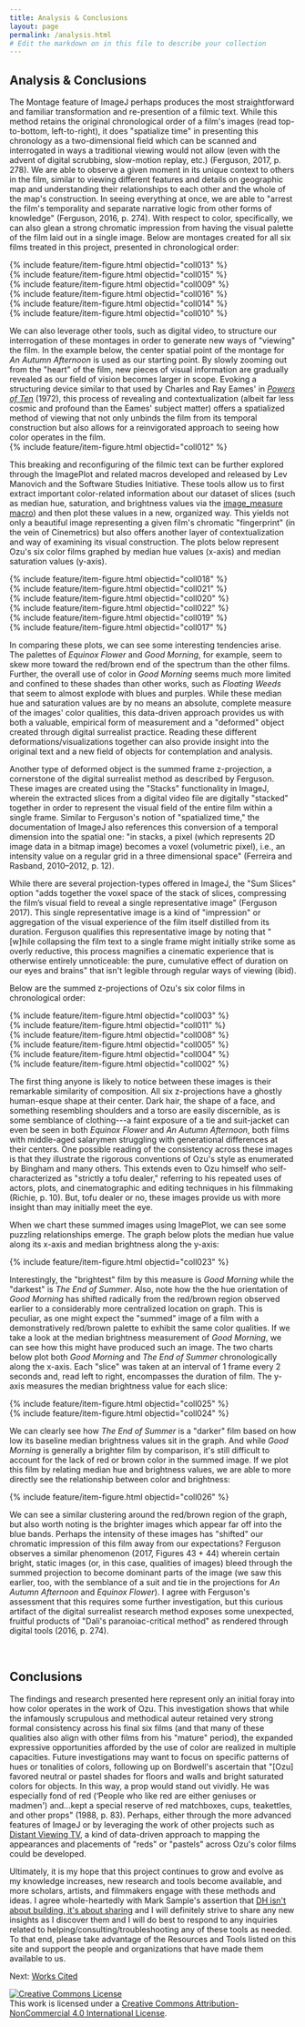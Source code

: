 ```yaml
---
title: Analysis & Conclusions
layout: page
permalink: /analysis.html
# Edit the markdown on in this file to describe your collection
---
```


## Analysis & Conclusions  
The Montage feature of ImageJ perhaps produces the most straightforward and familiar transformation and re-presention of a filmic text. While this method retains the original chronological order of a film's images (read top-to-bottom, left-to-right), it does "spatialize time" in presenting this chronology as a two-dimensional field which can be scanned and interrogated in ways a traditional viewing would not allow (even with the advent of digital scrubbing, slow-motion replay, etc.) (Ferguson, 2017, p. 278). We are able to observe a given moment in its unique context to others in the film, similar to viewing different features and details on geographic map and understanding their relationships to each other and the whole of the map's construction. In seeing everything at once, we are able to "arrest the film's temporality and separate narrative logic from other forms of knowledge" (Ferguson, 2016, p. 274). With respect to color, specifically, we can also glean a strong chromatic impression from having the visual palette of the film laid out in a single image. Below are montages created for all six films treated in this project, presented in chronological order:

{% include feature/item-figure.html objectid="coll013" %}
<br>
{% include feature/item-figure.html objectid="coll015" %}
<br>
{% include feature/item-figure.html objectid="coll009" %}
<br>
{% include feature/item-figure.html objectid="coll016" %}
<br>
{% include feature/item-figure.html objectid="coll014" %}
<br>
{% include feature/item-figure.html objectid="coll010" %}

We can also leverage other tools, such as digital video, to structure our interrogation of these montages in order to generate new ways of "viewing" the film. In the example below, the center spatial point of the montage for _An Autumn Afternoon_ is used as our starting point. By slowly zooming out from the "heart" of the film, new pieces of visual information are gradually revealed as our field of vision becomes larger in scope. Evoking a structuring device similar to that used by Charles and Ray Eames' in [_Powers of Ten_](https://www.youtube.com/watch?v=0fKBhvDjuy0) (1972), this process of revealing and contextualization (albeit far less cosmic and profound than the Eames' subject matter) offers a spatialized method of viewing that not only unbinds the film from its temporal construction but also allows for a reinvigorated approach to seeing how color operates in the film.
<br>
{% include feature/item-figure.html objectid="coll012" %}

This breaking and reconfiguring of the filmic text can be further explored through the ImagePlot and related macros developed and released by Lev Manovich and the Software Studies Initiative. These tools allow us to first extract important color-related information about our dataset of slices (such as median hue, saturation, and brightness values via the [image_measure macro](https://github.com/culturevis/imageplot/blob/master/extras/imageMeasure.txt)) and then plot these values in a new, organized way. This yields not only a beautiful image representing a given film's chromatic "fingerprint" (in the vein of Cinemetrics) but also offers another layer of contextualization and way of examining its visual construction. The plots below represent Ozu's six color films graphed by median hue values (x-axis) and median saturation values (y-axis).

{% include feature/item-figure.html objectid="coll018" %}
<br>
{% include feature/item-figure.html objectid="coll021" %}
<br>
{% include feature/item-figure.html objectid="coll020" %}
<br>
{% include feature/item-figure.html objectid="coll022" %}
<br>
{% include feature/item-figure.html objectid="coll019" %}
<br>
{% include feature/item-figure.html objectid="coll017" %}

In comparing these plots, we can see some interesting tendencies arise. The palettes of _Equinox Flower_ and _Good Morning_, for example, seem to skew more toward the red/brown end of the spectrum than the other films. Further, the overall use of color in _Good Morning_ seems much more limited and confined to these shades than other works, such as _Floating Weeds_ that seem to almost explode with blues and purples. While these median hue and saturation values are by no means an absolute, complete measure of the images' color qualities, this data-driven approach provides us with both a valuable, empirical form of measurement and a "deformed" object created through digital surrealist practice. Reading these different deformations/visualizations together can also provide insight into the original text and a new field of objects for contemplation and analysis.

Another type of deformed object is the summed frame z-projection, a cornerstone of the digital surrealist method as described by Ferguson. These images are created using the "Stacks" functionality in ImageJ, wherein the extracted slices from a digital video file are digitally "stacked" together in order to represent the visual field of the entire film within a single frame. Similar to Ferguson's notion of "spatialized time," the documentation of ImageJ also references this conversion of a temporal dimension into the spatial one: "in stacks, a pixel (which represents 2D image data in a bitmap image) becomes a voxel (volumetric pixel), i.e., an intensity value on a regular grid in a three dimensional space" (Ferreira and Rasband, 2010–2012, p. 12).

While there are several projection-types offered in ImageJ, the "Sum Slices" option "adds together the voxel space of the stack of slices, compressing the film’s visual field to reveal a single representative image" (Ferguson 2017). This single representative image is a kind of "impression" or aggregation of the visual experience of the film itself distilled from its duration. Ferguson qualifies this representative image by noting that "[w]hile collapsing the film text to a single frame might initially strike some as overly reductive, this process magnifies a cinematic experience that is otherwise entirely unnoticeable: the pure, cumulative effect of duration on our eyes and brains" that isn't legible through regular ways of viewing (ibid).

Below are the summed z-projections of Ozu's six color films in chronological order:

{% include feature/item-figure.html objectid="coll003" %}
<br>
{% include feature/item-figure.html objectid="coll011" %}
<br>
{% include feature/item-figure.html objectid="coll008" %}
<br>
{% include feature/item-figure.html objectid="coll005" %}
<br>
{% include feature/item-figure.html objectid="coll004" %}
<br>
{% include feature/item-figure.html objectid="coll002" %}

The first thing anyone is likely to notice between these images is their remarkable similarity of composition. All six z-projections have a ghostly human-esque shape at their center. Dark hair, the shape of a face, and something resembling shoulders and a torso are easily discernible, as is some semblance of clothing---a faint exposure of a tie and suit-jacket can even be seen in both _Equinox Flower_ and _An Autumn Afternoon_, both films with middle-aged salarymen struggling with generational differences at their centers. One possible reading of the consistency across these images is that they illustrate the rigorous conventions of Ozu's style as enumerated by Bingham and many others. This extends even to Ozu himself who self-characterized as "strictly a tofu dealer," referring to his repeated uses of actors, plots, and cinematographic and editing techniques in his filmmaking (Richie, p. 10). But, tofu dealer or no, these images provide us with more insight than may initially meet the eye.

When we chart these summed images using ImagePlot, we can see some puzzling relationships emerge. The graph below plots the median hue value along its x-axis and median brightness along the y-axis:

{% include feature/item-figure.html objectid="coll023" %}

Interestingly, the "brightest" film by this measure is _Good Morning_ while the "darkest" is _The End of Summer_. Also, note how the the hue orientation of _Good Morning_ has shifted radically from the red/brown region observed earlier to a considerably more centralized location on graph. This is peculiar, as one might expect the "summed" image of a film with a demonstratively red/brown palette to exhibit the same color qualities. If we take a look at the median brightness measurement of _Good Morning_, we can see how this might have produced such an image. The two charts below plot both _Good Morning_ and _The End of Summer_ chronologically along the x-axis. Each "slice" was taken at an interval of 1 frame every 2 seconds and, read left to right, encompasses the duration of film. The y-axis measures the median brightness value for each slice:

{% include feature/item-figure.html objectid="coll025" %}
<br>
{% include feature/item-figure.html objectid="coll024" %}

We can clearly see how _The End of Summer_ is a "darker" film based on how low its baseline median brightness values sit in the graph. And while _Good Morning_ is generally a brighter film by comparison, it's still difficult to account for the lack of red or brown color in the summed image. If we plot this film by relating median hue and brightness values, we are able to more directly see the relationship between color and brightness:

{% include feature/item-figure.html objectid="coll026" %}

We can see a similar clustering around the red/brown region of the graph, but also worth noting is the brighter images which appear far off into the blue bands. Perhaps the intensity of these images has "shifted" our chromatic impression of this film away from our expectations? Ferguson observes a similar phenomenon (2017, Figures 43 + 44) wherein certain bright, static images (or, in this case, qualities of images) bleed through the summed projection to become dominant parts of the image (we saw this earlier, too, with the semblance of a suit and tie in the projections for _An Autumn Afternoon_ and _Equinox Flower_). I agree with Ferguson's assessment that this requires some further investigation, but this curious artifact of the digital surrealist research method exposes some unexpected, fruitful products of "Dali's paranoiac-critical method" as rendered through digital tools (2016, p. 274).

<br>

## Conclusions
The findings and research presented here represent only an initial foray into how color operates in the work of Ozu. This investigation shows that while the infamously scrupulous and methodical auteur retained very strong formal consistency across his final six films (and that many of these qualities also align with other films from his "mature" period), the expanded expressive opportunities afforded by the use of color are realized in multiple capacities. Future investigations may want to focus on specific patterns of hues or tonalities of colors, following up on Bordwell's ascertain that "[Ozu] favored neutral or pastel shades for floors and walls and bright saturated colors for objects. In this way, a prop would stand out vividly. He was especially fond of red (‘People who like red are either geniuses or madmen') and...kept a special reserve of red matchboxes, cups, teakettles, and other props" (1988, p. 83). Perhaps, either through the more advanced features of ImageJ or by leveraging the work of other projects such as [Distant Viewing TV](https://distantviewing.org/), a kind of data-driven approach to mapping the appearances and placements of "reds" or "pastels" across Ozu's color films could be developed.

Ultimately, it is my hope that this project continues to grow and evolve as my knowledge increases, new research and tools become available, and more scholars, artists, and filmmakers engage with these methods and ideas. I agree whole-heartedly with Mark Sample's assertion that [DH isn't about building, it's about sharing](https://www.samplereality.com/2011/05/25/the-digital-humanities-is-not-about-building-its-about-sharing/) and I will definitely strive to share any new insights as I discover them and I will do best to respond to any inquiries related to helping/consulting/troubleshooting any of these tools as needed. To that end, please take advantage of the Resources and Tools listed on this site and support the people and organizations that have made them available to us.  

Next: [Works Cited](works-cited.html)

<a rel="license" href="http://creativecommons.org/licenses/by-nc/4.0/"><img alt="Creative Commons License" style="border-width:0" src="https://i.creativecommons.org/l/by-nc/4.0/88x31.png" /></a><br />This work is licensed under a <a rel="license" href="http://creativecommons.org/licenses/by-nc/4.0/">Creative Commons Attribution-NonCommercial 4.0 International License</a>.
